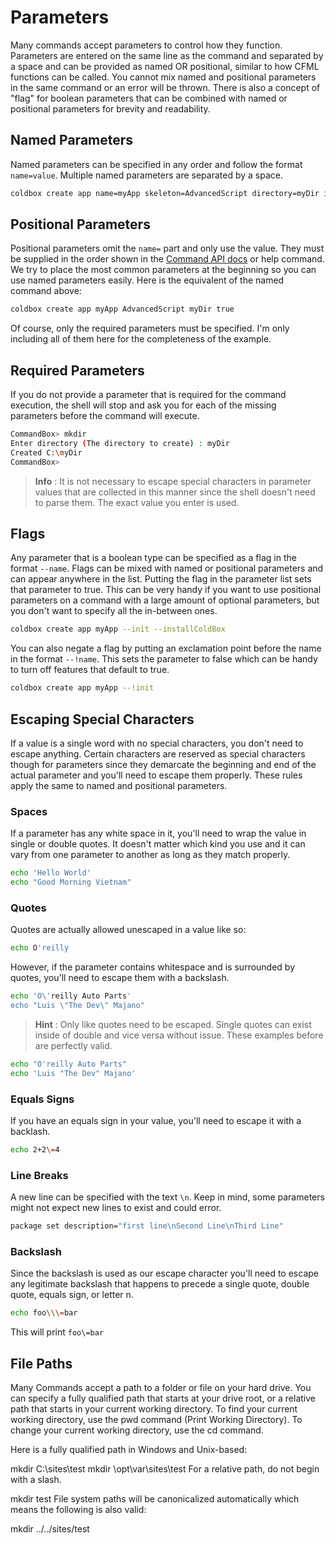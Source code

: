 # Parameters

Many commands accept parameters to control how they function. Parameters are entered on the same line as the command and separated by a space and can be provided as named OR positional, similar to how CFML functions can be called. You cannot mix named and positional parameters in the same command or an error will be thrown. There is also a concept of "flag" for boolean parameters that can be combined with named or positional parameters for brevity and readability.

## Named Parameters
Named parameters can be specified in any order and follow the format `name=value`. Multiple named parameters are separated by a space.

```bash
coldbox create app name=myApp skeleton=AdvancedScript directory=myDir init=true
```

## Positional Parameters
Positional parameters omit the `name=` part and only use the value. They must be supplied in the order shown in the [Command API docs](http://apidocs.ortussolutions.com/commandbox/current) or help command. We try to place the most common parameters at the beginning so you can use named parameters easily.  Here is the equivalent of the named command above:

```bash
coldbox create app myApp AdvancedScript myDir true
```

Of course, only the required parameters must be specified. I'm only including all of them here for the completeness of the example.

## Required Parameters
If you do not provide a parameter that is required for the command execution, the shell will stop and ask you for each of the missing parameters before the command will execute.

```bash
CommandBox> mkdir
Enter directory (The directory to create) : myDir
Created C:\myDir
CommandBox>
```

>**Info** : It is not necessary to escape special characters in parameter values that are collected in this manner since the shell doesn't need to parse them. The exact value you enter is used.

## Flags
Any parameter that is a boolean type can be specified as a flag in the format `--name`. Flags can be mixed with named or positional parameters and can appear anywhere in the list. Putting the flag in the parameter list sets that parameter to true. This can be very handy if you want to use positional parameters on a command with a large amount of optional parameters, but you don't want to specify all the in-between ones.

```bash
coldbox create app myApp --init --installColdBox
```

You can also negate a flag by putting an exclamation point before the name in the format `--!name`. This sets the parameter to false which can be handy to turn off features that default to true.

```bash
coldbox create app myApp --!init
```

## Escaping Special Characters
If a value is a single word with no special characters, you don't need to escape anything. Certain characters are reserved as special characters though for parameters since they demarcate the beginning and end of the actual parameter and you'll need to escape them properly. These rules apply the same to named and positional parameters.

### Spaces
If a parameter has any white space in it, you'll need to wrap the value in single or double quotes. It doesn't matter which kind you use and it can vary from one parameter to another as long as they match properly.

```bash
echo 'Hello World'
echo "Good Morning Vietnam"
```

### Quotes
Quotes are actually allowed unescaped in a value like so:

```bash
echo O'reilly
```

However, if the parameter contains whitespace and is surrounded by quotes, you'll need to escape them with a backslash.

```bash
echo 'O\'reilly Auto Parts'
echo "Luis \"The Dev\" Majano"
```

>**Hint** : Only like quotes need to be escaped. Single quotes can exist inside of double and vice versa without issue. These examples before are perfectly valid.

```bash
echo "O'reilly Auto Parts"
echo 'Luis "The Dev" Majano'
```

### Equals Signs
If you have an equals sign in your value, you'll need to escape it with a backlash.

```bash
echo 2+2\=4
```

### Line Breaks
A new line can be specified with the text `\n`. Keep in mind, some parameters might not expect new lines to exist and could error.

```bash
package set description="first line\nSecond Line\nThird Line"
```

### Backslash
Since the backslash is used as our escape character you'll need to escape any legitimate backslash that happens to precede a single quote, double quote, equals sign, or letter n.


```bash
echo foo\\\=bar
```

This will print `foo\=bar`


## File Paths
Many Commands accept a path to a folder or file on your hard drive. You can specify a fully qualified path that starts at your drive root, or a relative path that starts in your current working directory. To find your current working directory, use the pwd command (Print Working Directory). To change your current working directory, use the cd command.

Here is a fully qualified path in Windows and Unix-based:

mkdir C:\sites\test
mkdir \opt\var\sites\test
For a relative path, do not begin with a slash.

mkdir test
File system paths will be canonicalized automatically which means the following is also valid:

mkdir ../../sites/test





